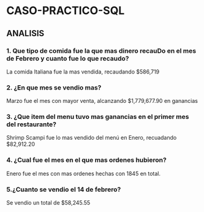 # CASO-PRACTICO-SQL
## ANALISIS 
### 1. Que tipo de comida fue la que mas dinero recauDo en el mes de Febrero y cuanto fue lo que recaudo?
La comida Italiana fue la mas vendida, recaudando $586,719 

### 2. ¿En que mes se vendio mas?
Marzo fue el mes con mayor venta, alcanzando $1,779,677.90 en ganancias

### 3. ¿Que item del menu tuvo mas ganancias en el primer mes del restaurante?
Shrimp Scampi fue lo mas vendido del menú en Enero, recuadando $82,912.20

### 4. ¿Cual fue el mes en el que mas ordenes hubieron?
Enero fue el mes con mas ordenes hechas con 1845 en total.

### 5.¿Cuanto se vendio el 14 de febrero?
Se vendio un total de $58,245.55
